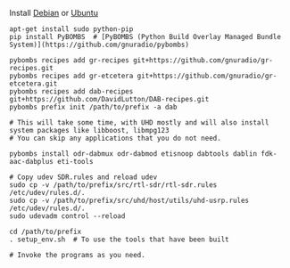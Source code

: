 Install [Debian](https://www.debian.org/distrib/netinst) or [Ubuntu](http://www.ubuntu.com/download/server)

    apt-get install sudo python-pip
    pip install PyBOMBS  # [PyBOMBS (Python Build Overlay Managed Bundle System)](https://github.com/gnuradio/pybombs)  

    pybombs recipes add gr-recipes git+https://github.com/gnuradio/gr-recipes.git
    pybombs recipes add gr-etcetera git+https://github.com/gnuradio/gr-etcetera.git
    pybombs recipes add dab-recipes git+https://github.com/DavidLutton/DAB-recipes.git
    pybombs prefix init /path/to/prefix -a dab

    # This will take some time, with UHD mostly and will also install system packages like libboost, libmpg123
    # You can skip any applications that you do not need.
    
    pybombs install odr-dabmux odr-dabmod etisnoop dabtools dablin fdk-aac-dabplus eti-tools

    # Copy udev SDR.rules and reload udev
    sudo cp -v /path/to/prefix/src/rtl-sdr/rtl-sdr.rules /etc/udev/rules.d/.
    sudo cp -v /path/to/prefix/src/uhd/host/utils/uhd-usrp.rules /etc/udev/rules.d/.
    sudo udevadm control --reload

    cd /path/to/prefix
    . setup_env.sh  # To use the tools that have been built

    # Invoke the programs as you need.
